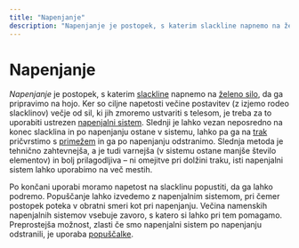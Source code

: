 ```yaml
---
title: "Napenjanje"
description: "Napenjanje je postopek, s katerim slackline napnemo na želeno silo, da ga pripravimo na hojo."
---
```


# Napenjanje

_Napenjanje_ je postopek, s katerim [slackline](slackline) napnemo na [želeno silo](napetost), da ga pripravimo na hojo. Ker so ciljne napetosti večine postavitev (z izjemo rodeo slacklinov) večje od sil, ki jih zmoremo ustvariti s telesom, je treba za to uporabiti ustrezen [napenjalni sistem](napenjalni-sistem). Slednji je lahko vezan neposredno na konec slacklina in po napenjanju ostane v sistemu, lahko pa ga na [trak](trak) pričvrstimo s [primežem](primez) in ga po napenjanju odstranimo. Slednja metoda je tehnično zahtevnejša, a je tudi varnejša (v sistemu ostane manjše število elementov) in bolj prilagodljiva – ni omejitve pri dolžini traku, isti napenjalni sistem lahko uporabimo na več mestih.

Po končani uporabi moramo napetost na slacklinu popustiti, da ga lahko podremo. Popuščanje lahko izvedemo z napenjalnim sistemom, pri čemer postopek poteka v obratni smeri kot pri napenjanju. Večina namenskih napenjalnih sistemov vsebuje zavoro, s katero si lahko pri tem pomagamo. Preprostejša možnost, zlasti če smo napenjalni sistem po napenjanju odstranili, je uporaba [popuščalke](popuscalka).
